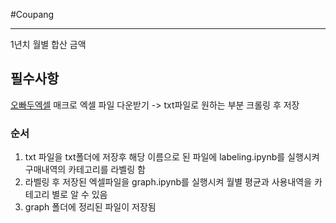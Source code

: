 #Coupang
- - -
1년치 월별 합산 금액 

## 필수사항
[오빠두엑셀](https://www.oppadu.com/%EC%BF%A0%ED%8C%A1-%EB%84%A4%EC%9D%B4%EB%B2%84%ED%8E%98%EC%9D%B4-%EB%B6%84%EC%84%9D/)
매크로 엑셀 파일 다운받기 -> txt파일로 원하는 부분 크롤링 후 저장

### 순서
1. txt 파일을 txt폴더에 저장후 해당 이름으로 된 파일에 labeling.ipynb를 실행시켜 구매내역의 카테고리를 라벨링 함
2. 라벨링 후 저장된 엑셀파일을 graph.ipynb를 실행시켜 월별 평균과 사용내역을 카테고리 별로 알 수 있음
3. graph 폴더에 정리된 파일이 저장됨
